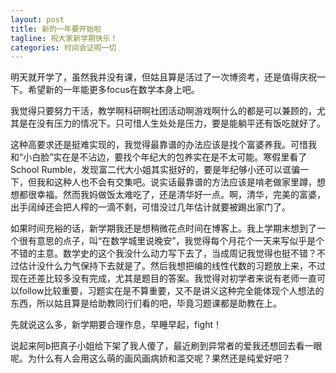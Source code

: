 ```yaml
---
layout: post
title: 新的一年要开始啦
tagline: 祝大家新学期快乐！
categories: 时间会证明一切
---
```


明天就开学了，虽然我并没有课，但姑且算是活过了一次博资考，还是值得庆祝一下。希望新的一年能更多focus在数学本身上吧。

我觉得只要努力干活，教学啊科研啊社团活动啊游戏啊什么的都是可以兼顾的，尤其是在没有压力的情况下。只可惜人生处处是压力，要是能躺平还有饭吃就好了。

这种高要求还是挺难实现的，我觉得最靠谱的办法应该是找个富婆养我。可惜我和“小白脸”实在是不沾边，要找个年纪大的包养实在是不太可能。寒假里看了School Rumble，发现富二代大小姐其实挺好的，要是年纪够小还可以诓骗一下，但我和这种人也不会有交集吧。说实话最靠谱的方法应该是啃老做家里蹲，想想都很幸福。然而我妈做饭太难吃了，还是清华好一点。啊，清华，完美的富婆，出手阔绰还会把人榨的一滴不剩，可惜没过几年估计就要被踢出家门了。

如果时间充裕的话，新学期我还是想稍微花点时间在博客上。我上学期末想到了一个很有意思的点子，叫“在数学城里说晚安”，我觉得每个月花个一天来写似乎是个不错的主意。数学史的这个我没什么动力写下去了，当成周记我觉得也挺不错？不过估计没什么力气保持下去就是了。然后我想把编的线性代数的习题放上来，不过现在还差比较多没有完成，尤其是题目的答案。我觉得对初学者来说有老师一直可以follow比较重要，习题实在是不算重要，又不是讲义这种完全能体现个人想法的东西，所以姑且算是给助教同行们看的吧，毕竟习题课都是助教在上。

先就说这么多，新学期要合理作息，早睡早起，fight！

说起来阿b把真子小姐给下架了我人傻了，最近刷到异常者的爱我还想回去看一眼呢。为什么有人会用这么萌的画风画病娇和滥交呢？果然还是纯爱好吧？